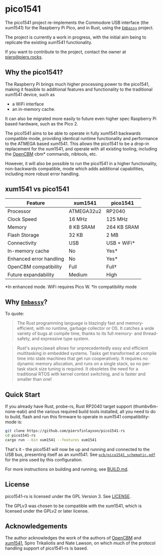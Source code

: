 # pico1541

The pico1541 project re-implements the Commodore USB interface (the xum1541) for the Raspberry Pi Pico, and in Rust, using the [`Embassy`](https://github.com/embassy-rs/embassy) project.

The project is currently a work in progress, with the initial aim being to replicate the existing xum1541 functionality.

If you want to contribute to the project, contact the owner at <piers@piers.rocks>.

## Why the pico1541?

The Raspberry Pi brings much higher processing power to the pico1541, making it feasible to additional features and functionality to the traditional xum1541 device, such as
* a WiFi interface
* an in-memory cache.

It can also be migrated more easily to future even higher spec Raspberry Pi based hardware, such as the Pico 2.

The pico1541 aims to be able to operate in fully xum1541 backwards compatible mode, providing identical runtime functionality and performance to the ATMEGA based xum1541.  This allows the pico1541 to be a drop-in replacement for the xum1541, and operate with all existing tooling, including the [OpenCBM](https://github.com/OpenCBM/OpenCBM) cbm* commands, nibtools, etc.

However, it will also be possible to run the pico1541 in a higher functionality, non-backwards compatible, mode which adds additional capabilities, including more robust error handling.

## xum1541 vs pico1541

| Feature | xum1541 | pico1541 |
|---------|---------|----------|
| Processor | ATMEGA32u2 | RP2040 |
| Clock Speed | 16 MHz | 125 MHz |
| Memory | 8 KB SRAM | 264 KB SRAM |
| Flash Storage | 32 KB | 2 MB |
| Connectivity | USB | USB + WiFi* |
| In-memory cache | No | Yes* |
| Enhanced error handling | No | Yes* |
| OpenCBM compatibility | Full | Full† |
| Future expandability | Medium | High |

*In enhanced mode.  WiFi requires Pico W.
†In compatibility mode

## Why [`Embassy`](https://github.com/embassy-rs/embassy)?

To quote:

> The Rust programming language is blazingly fast and memory-efficient, with no runtime, garbage collector or OS. It catches a wide variety of bugs at compile time, thanks to its full memory- and thread-safety, and expressive type system.

> Rust's async/await allows for unprecedentedly easy and efficient multitasking in embedded systems. Tasks get transformed at compile time into state machines that get run cooperatively. It requires no dynamic memory allocation, and runs on a single stack, so no per-task stack size tuning is required. It obsoletes the need for a traditional RTOS with kernel context switching, and is faster and smaller than one!

## Quick Start

If you already have Rust, probe-rs, Rust RP2040 target support (thumbv6m-none-eabi) and the various required build tools installed, all you need to do to build, flash and run this firmware to operate in xum1541 compatibility-mode is: 

```bash
git clone https://github.com/piersfinlayson/pico1541-rs
cd pico1541-rs
cargo run --bin xum1541 --features xum1541
```

That's it - the pico1541 will now be up and running and connected to the USB bus, presenting itself as an xum1541.  See [`pcb/pico1541_schematic.pdf`](pcb/pico1541_schematic.pdf) for the pins used by this configuration.

For more instructions on building and running, see [BUILD.md](BUILD.md).

## License

pico1541-rs is licensed under the GPL Version 3.  See [LICENSE](LICENSE).

The GPLv3 was chosen to be compatible with the xum1541, which is licensed under the GPLv2 or later license.

## Acknowledgements

The author acknowledges the work of the authors of [OpenCBM](https://github.com/OpenCBM/OpenCBM) and [xum1541](http://www.root.org/~nate/c64/xum1541/), Spiro Trikaliotis and Nate Lawson, on which much of the protocol handling support of pico1541-rs is based.